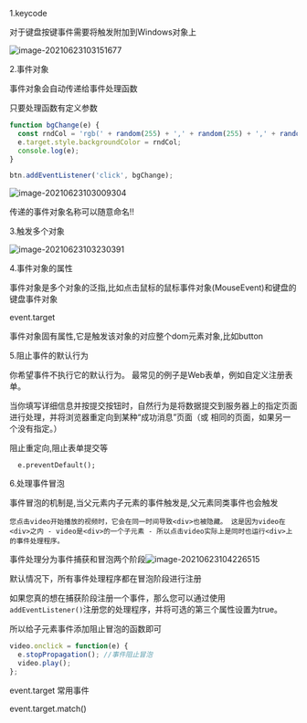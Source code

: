1.keycode

对于键盘按键事件需要将触发附加到Windows对象上

![image-20210623103151677](C:\Users\inui\AppData\Roaming\Typora\typora-user-images\image-20210623103151677.png)

2.事件对象

事件对象会自动传递给事件处理函数

只要处理函数有定义参数

```javascript
function bgChange(e) {
  const rndCol = 'rgb(' + random(255) + ',' + random(255) + ',' + random(255) + ')';
  e.target.style.backgroundColor = rndCol;
  console.log(e);
}

btn.addEventListener('click', bgChange);
```



![image-20210623103009304](C:\Users\inui\AppData\Roaming\Typora\typora-user-images\image-20210623103009304.png)

传递的事件对象名称可以随意命名!!



3.触发多个对象

![image-20210623103230391](C:\Users\inui\AppData\Roaming\Typora\typora-user-images\image-20210623103230391.png)

4.事件对象的属性

事件对象是多个对象的泛指,比如点击鼠标的鼠标事件对象(MouseEvent)和键盘的键盘事件对象

event.target

事件对象固有属性,它是触发该对象的对应整个dom元素对象,比如button

5.阻止事件的默认行为

你希望事件不执行它的默认行为。 最常见的例子是Web表单，例如自定义注册表单。 

当你填写详细信息并按提交按钮时，自然行为是将数据提交到服务器上的指定页面进行处理，并将浏览器重定向到某种“成功消息”页面（或 相同的页面，如果另一个没有指定。）

阻止重定向,阻止表单提交等

```
  e.preventDefault();
```

6.处理事件冒泡

事件冒泡的机制是,当父元素内子元素的事件触发是,父元素同类事件也会触发

```
您点击video开始播放的视频时，它会在同一时间导致<div>也被隐藏。 这是因为video在<div>之内 - video是<div>的一个子元素 - 所以点击video实际上是同时也运行<div>上的事件处理程序。
```

事件处理分为事件捕获和冒泡两个阶段![image-20210623104226515](C:\Users\inui\AppData\Roaming\Typora\typora-user-images\image-20210623104226515.png)

默认情况下，所有事件处理程序都在冒泡阶段进行注册

如果您真的想在捕获阶段注册一个事件，那么您可以通过使用`addEventListener()`注册您的处理程序，并将可选的第三个属性设置为true。

所以给子元素事件添加阻止冒泡的函数即可

```javascript
video.onclick = function(e) {
  e.stopPropagation(); //事件阻止冒泡
  video.play();
};
```

event.target 常用事件

event.target.match()

